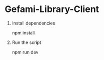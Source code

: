 # Gefami-Library-Client

1. Install dependencies 

    npm install


2. Run the script
  
    npm run dev
